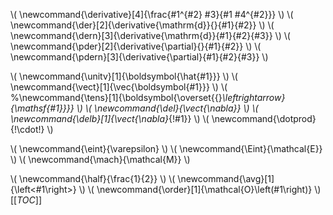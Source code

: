 <!--- derivatives -->
\\\(
\newcommand{\derivative}[4]{\frac{#1^{#2} #3}{#1 #4^{#2}}}
\\\)
\\\(
\newcommand{\der}[2]{\derivative{\mathrm{d}}{}{#1}{#2}}
\\\)
\\\(
\newcommand{\dern}[3]{\derivative{\mathrm{d}}{#1}{#2}{#3}}
\\\)
\\\(
\newcommand{\pder}[2]{\derivative{\partial}{}{#1}{#2}}
\\\)
\\\(
\newcommand{\pdern}[3]{\derivative{\partial}{#1}{#2}{#3}}
\\\)
<!--- vectors and tensors -->
\\\(
\newcommand{\unitv}[1]{\boldsymbol{\hat{#1}}}
\\\)
\\\(
\newcommand{\vect}[1]{\vec{\boldsymbol{#1}}}
\\\)
\\\(
%\newcommand{\tens}[1]{\boldsymbol{\overset{{}_\leftrightarrow}{\mathsf{#1}}}}
\\\)
\\\(
\newcommand{\del}{\vect{\nabla}}
\\\)
\\\(
\newcommand{\delb}[1]{\vect{\nabla}_{\!#1}}
\\\)
\\\(
\newcommand{\dotprod}{\!\cdot\!}
\\\)
<!--- thermodynamic and fluid quantities -->
\\\(
\newcommand{\eint}{\varepsilon}
\\\)
\\\(
\newcommand{\Eint}{\mathcal{E}}
\\\)
\\\(
\newcommand{\mach}{\mathcal{M}}
\\\)
<!--- miscellaneous -->
\\\(
\newcommand{\half}{\frac{1}{2}}
\\\)
\\\(
\newcommand{\avg}[1]{\left<#1\right>}
\\\)
\\\(
\newcommand{\order}[1]{\mathcal{O}\left(#1\right)}
\\\)
[[_TOC_]]
